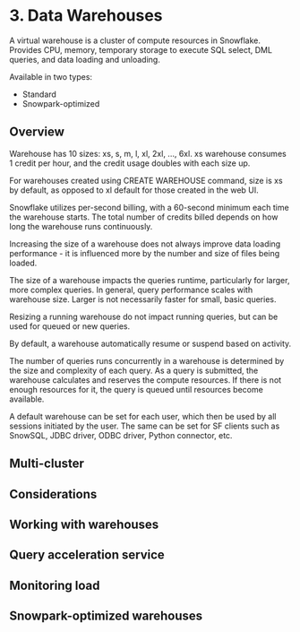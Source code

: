 # 3. Data Warehouses
A virtual warehouse is a cluster of compute resources in Snowflake. Provides CPU, memory, temporary storage to execute SQL select, DML queries, and data loading and unloading. 

Available in two types:
- Standard
- Snowpark-optimized

## Overview
Warehouse has 10 sizes: xs, s, m, l, xl, 2xl, ..., 6xl. xs warehouse consumes 1 credit per hour, and the credit usage doubles with each size up. 

For warehouses created using CREATE WAREHOUSE command, size is xs by default, as opposed to xl default for those created in the web UI. 

Snowflake utilizes per-second billing, with a 60-second minimum each time the warehouse starts. The total number of credits billed depends on how long the warehouse runs continuously.

Increasing the size of a warehouse does not always improve data loading performance - it is influenced more by the number and size of files being loaded.

The size of a warehouse impacts the queries runtime, particularly for larger, more complex queries. In general, query performance scales with warehouse size. Larger is not necessarily faster for small, basic queries.

Resizing a running warehouse do not impact running queries, but can be used for queued or new queries.

By default, a warehouse automatically resume or suspend based on activity. 

The number of queries runs concurrently in a warehouse is determined by the size and complexity of each query. As a query is submitted, the warehouse calculates and reserves the compute resources. If there is not enough resources for it, the query is queued until resources become available.

A default warehouse can be set for each user, which then be used by all sessions initiated by the user. The same can be set for SF clients such as SnowSQL, JDBC driver, ODBC driver, Python connector, etc. 

## Multi-cluster

## Considerations

## Working with warehouses

## Query acceleration service

## Monitoring load

## Snowpark-optimized warehouses





























